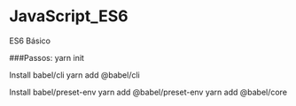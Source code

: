 # JavaScript_ES6
ES6 Básico

###Passos:
yarn init

Install babel/cli
yarn add @babel/cli

Install babel/preset-env
yarn add @babel/preset-env
yarn add @babel/core



